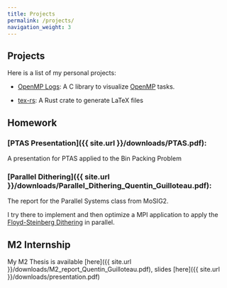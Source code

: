 ```yaml
---
title: Projects
permalink: /projects/
navigation_weight: 3
---
```


## Projects

Here is a list of my personal projects:

* [OpenMP Logs](/projects/omp_logs):
A C library to visualize [OpenMP](https://www.openmp.org/) tasks.

* [tex-rs](/projects/tex_rs):
A Rust crate to generate LaTeX files

## Homework

### [PTAS Presentation]({{ site.url }}/downloads/PTAS.pdf):

A presentation for PTAS applied to the Bin Packing Problem

### [Parallel Dithering]({{ site.url }}/downloads/Parallel_Dithering_Quentin_Guilloteau.pdf): 

The report for the Parallel Systems class from MoSIG2.
    
I try there to implement and then optimize a MPI application to apply the [Floyd-Steinberg Dithering](https://en.wikipedia.org/wiki/Floyd%E2%80%93Steinberg_dithering) in parallel.

## M2 Internship

My M2 Thesis is available [here]({{ site.url }}/downloads/M2_report_Quentin_Guilloteau.pdf), slides [here]({{ site.url }}/downloads/presentation.pdf)
